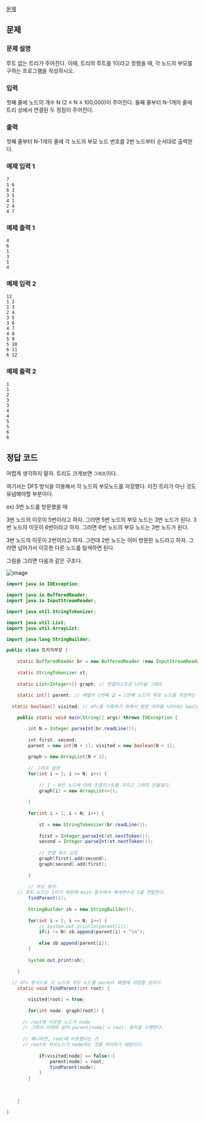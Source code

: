 [문제](https://www.acmicpc.net/problem/11725)

## 문제

### 문제 설명 

루트 없는 트리가 주어진다. 이때, 트리의 루트를 1이라고 정했을 때, 각 노드의 부모를 구하는 프로그램을 작성하시오.

### 입력 

첫째 줄에 노드의 개수 N (2 ≤ N ≤ 100,000)이 주어진다. 둘째 줄부터 N-1개의 줄에 트리 상에서 연결된 두 정점이 주어진다.

### 출력 

첫째 줄부터 N-1개의 줄에 각 노드의 부모 노드 번호를 2번 노드부터 순서대로 출력한다.

### 예제 입력 1
```
7
1 6
6 3
3 5
4 1
2 4
4 7
```

### 예제 출력 1
```
4
6
1
3
1
4
```

### 예제 입력 2
```
12
1 2
1 3
2 4
3 5
3 6
4 7
4 8
5 9
5 10
6 11
6 12
```

### 예제 출력 2
```
1
1
2
3
3
4
4
5
5
6
6
```


## 정답 코드 

어렵게 생각하지 말자. 트리도 크게보면 `그래프`이다. 

여기서는 DFS 방식을 이용해서 각 노드의 부모노드를 저장했다. 이진 트리가 아닌 것도 유념해야할 부분이다. 

ex) 3번 노드를 방문했을 때 

3번 노드의 이웃이 5번이라고 하자. 그러면 5번 노드의 부모 노드는 3번 노드가 된다. 
3번 노드의 이웃이 6번이라고 하자. 그러면 6번 노드의 부모 노드는 3번 노드가 된다. 

3번 노드의 이웃이 2번이라고 하자. 그런데 2번 노드는 이미 방문한 노드라고 하자. 그러면 넘어가서 이웃한 다른 노드를 탐색하면 된다. 

그림을 그리면 다음과 같은 구조다.

![image](https://user-images.githubusercontent.com/64796257/164676805-06d40fef-47b7-44f6-88a9-220c862c23d9.png)

``` java
import java.io.IOException;

import java.io.BufferedReader;
import java.io.InputStreamReader; 

import java.util.StringTokenizer;

import java.util.List;
import java.util.ArrayList;

import java.lang.StringBuilder;

public class 트리의부모 {
	
	static BufferedReader br = new BufferedReader (new InputStreamReader(System.in));
	
	static StringTokenizer st; 
	
	static List<Integer>[] graph; // 연결리스트로 나타낼 그래프 
	
	static int[] parent; // 배열의 i번째 값 = i번째 노드의 부모 노드를 저장하는 배열
  
  static boolean[] visited; // dfs를 이용하기 위해서 방문 여부를 나타내는 boolean 배열을 선언

	public static void main(String[] args) throws IOException {

		int N = Integer.parseInt(br.readLine()); 
		
		int first, second;
		parent = new int[N + 1]; visited = new boolean[N + 1];
		
		graph = new ArrayList[N + 1];
		
		// 그래프 설정
		for(int i = 1; i <= N; i++) { 
    
			// 1 ~ N번 노드에 대해 연결리스트를 가지고 그래프 만들었다.
			graph[i] = new ArrayList<>(); 
			
		}
		
		for(int i = 1; i < N; i++) { 
			
			st = new StringTokenizer(br.readLine()); 
			
			first = Integer.parseInt(st.nextToken());
			second = Integer.parseInt(st.nextToken());
			
			// 연결 요소 삽입 
			graph[first].add(second);
			graph[second].add(first);
			
		}
				
		// 부모 찾자.
    // 루트 노드는 1이기 때문에 main 함수에서 매개변수로 1을 전달한다.
		findParent(1);
		
		StringBuilder sb = new StringBuilder();
		
		for(int i = 2; i <= N; i++) {
			// System.out.println(parent[i]);
			if(i != N) sb.append(parent[i] + "\n");
			
			else sb.append(parent[i]);
		}
		
		System.out.print(sb);
		
	}
	
  // dfs 방식으로 각 노드의 부모 노드를 parent 배열에 저장할 것이다.
	static void findParent(int root) { 

		visited[root] = true; 	
 
		for(int node: graph[root]) { 
			
      // root에 이웃한 노드가 node 
      // 그래서 아래와 같이 parent[node] = root; 동작을 수행한다.
      
      // 왜냐하면, root에 이웃했다는 건
      // root의 자식노드가 node라는 것을 의미하기 때문이다. 
      
			if(visited[node] == false) {
				parent[node] = root; 
				findParent(node);  
			}
		}
		
		
		
	}

}



```
























